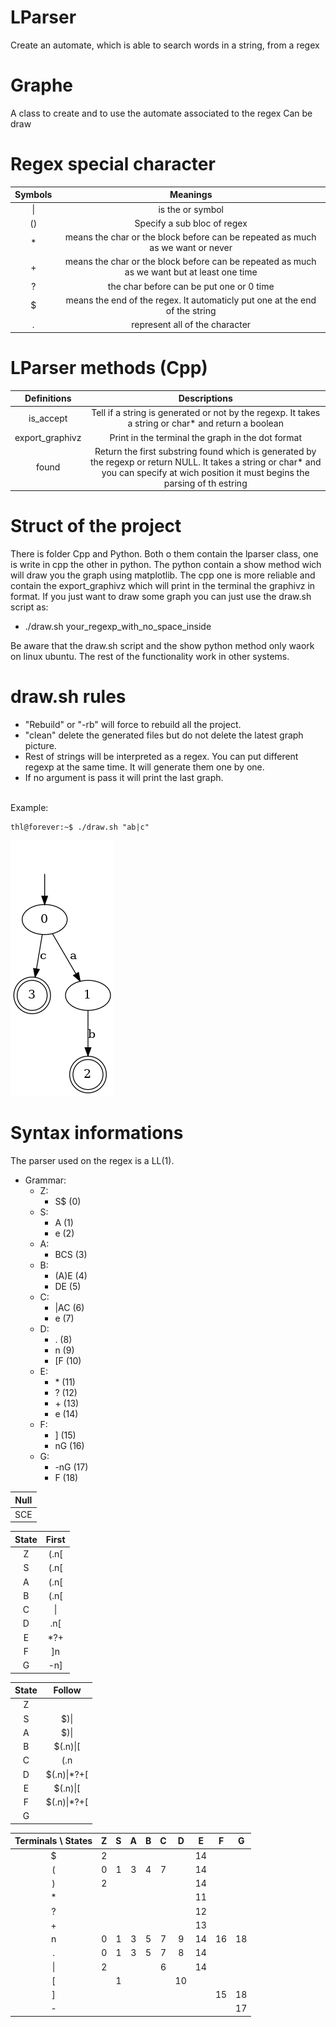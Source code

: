 # LParser
Create an automate, which is able to search words in a string, from a regex 

# Graphe
A class to create and to use the automate associated to the regex
Can be draw

# Regex special character

| Symbols |                                          Meanings                                           |
|:-------:|:-------------------------------------------------------------------------------------------:|
|   \|    |                                      is the or symbol                                       |
|   ()    |                                 Specify a sub bloc of regex                                 |
|   \*    |       means the char or the block before can be repeated as much as we want or never        |
|   \+    | means the char or the block before can be repeated as much as we want but at least one time |
|    ?    |                          the char before can be put one or 0 time                           |
|    $    |         means the end of the regex. It automaticly put one at the end of the string         |
|    .    |                               represent all of the character                                |

# LParser methods (Cpp)
|   Definitions   |                                                                                        Descriptions                                                                                        |
|:---------------:|:------------------------------------------------------------------------------------------------------------------------------------------------------------------------------------------:|
|    is_accept    |                                            Tell if a string is generated or not by the regexp. It takes a string or char* and return a boolean                                             |
| export_graphivz |                                                                     Print in the terminal the graph in the dot format                                                                      |
 | found | Return the first substring found which is generated by the regexp or return NULL. It takes a string or char* and you can specify at wich position it must begins the parsing of th estring |

# Struct of the project
There is folder Cpp and Python. Both o them contain the lparser class, one is write in cpp the other in python.
The python contain a show method wich will draw you the graph using matplotlib.
The cpp one is more reliable and contain the export_graphivz which will print in the terminal the graphivz in format.
If you just want to draw some graph you can just use the draw.sh script as:
* ./draw.sh your_regexp_with_no_space_inside

Be aware that the draw.sh script and the show python method only waork on linux ubuntu.
The rest of the functionality work in other systems.

# draw.sh rules
* "Rebuild" or "-rb" will force to rebuild all the project.
* "clean" delete the generated files but do not delete the latest graph picture.
* Rest of strings will be interpreted as a regex. You can put different regexp at the same time. It will generate them one by one.
* If no argument is pass it will print the last graph.

<br>Example:<br/>

```console
thl@forever:~$ ./draw.sh "ab|c"
```
 <img src="Cpp/src/graphivz/example.png">

# Syntax informations
The parser used on the regex is a LL(1).

* Grammar:
  * Z:
    * S$    (0)
  * S:
    * A     (1)
    * e     (2)
  * A:
    * BCS   (3)
  * B:
    * (A)E  (4)
    * DE    (5) 
  * C:
    * |AC   (6)
    * e     (7)
  * D:
    * .     (8)
    * n     (9)
    * [F    (10)
  * E:
    * \*    (11)
    * ?     (12)
    * \+    (13)
    * e     (14)
  * F:
    * ]     (15)
    * nG    (16)
  * G:
    * -nG   (17)
    * F     (18)

|    Null    |
|:----------:|
|    SCE     |

| State | First |
|:-----:|:-----:|
|   Z   | (.n[  |
|   S   | (.n[  |
|   A   | (.n[  |
 |   B   | (.n[  |
 |   C   |  \|   |
 |   D   |  .n[  |
 |   E   |  *?+  |
 |   F   |  ]n   |
|   G   |  -n]  |

| State |   Follow   |
|:-----:|:----------:|
|   Z   |            |
|   S   |    $)\|    |
|   A   |    $)\|    |
|   B   |  $(.n)\|[  |
|   C   |     (.n    |
|   D   | $(.n)\|*?+[ |
|   E   |  $(.n)\|[  |
|   F   | $(.n)\|*?+[ |
|  G    |            |

| Terminals \ States | Z | S | A | B | C | D  | E  | F  | G  |
|:------------------:|:-:|:-:|:-:|:-:|:-:|:--:|:--:|:--:|:--:|
|         $          | 2 |   |   |   |   |    | 14 |    |    |
|         (          | 0 | 1 | 3 | 4 | 7 |    | 14 |    |    |
|         )          | 2 |   |   |   |   |    | 14 |    |    |
|         *          |   |   |   |   |   |    | 11 |    |    |
|         ?          |   |   |   |   |   |    | 12 |    |    |
|         +          |   |   |   |   |   |    | 13 |    |    |
|         n          | 0 | 1 | 3 | 5 | 7 | 9  | 14 | 16 | 18 |
|         .          | 0 | 1 | 3 | 5 | 7 | 8  | 14 |    |    |
|         \|         | 2 |   |   |   | 6 |    | 14 |    |    |
|         [          |   | 1 |   |   |   | 10 |    |    |    |
|         ]          |   |   |   |   |   |    |    | 15 | 18 |
|         -          |   |   |   |   |   |    |    |    | 17 |